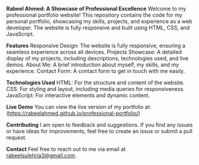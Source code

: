 **Rabeel Ahmed: A Showcase of Professional Excellence**
Welcome to my professional portfolio website! This repository contains the code for my personal portfolio, showcasing my skills, projects, and experience as a web developer. The website is fully responsive and built using HTML, CSS, and JavaScript.

**Features**
Responsive Design: The website is fully responsive, ensuring a seamless experience across all devices.
Projects Showcase: A detailed display of my projects, including descriptions, technologies used, and live demos.
About Me: A brief introduction about myself, my skills, and my experience.
Contact Form: A contact form to get in touch with me easily.

**Technologies Used**
HTML: For the structure and content of the website.
CSS: For styling and layout, including media queries for responsiveness.
JavaScript: For interactive elements and dynamic content.

**Live Demo**
You can view the live version of my portfolio at:(https://rabeelahmed.github.io/professional-portfolio/)

**Contributing**
I am open to feedback and suggestions. If you find any issues or have ideas for improvements, feel free to create an issue or submit a pull request.

**Contact**
Feel free to reach out to me via email at rabeelsulehria3@gmail.com.
